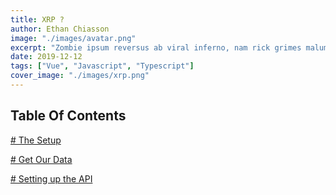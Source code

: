```yaml
---
title: XRP ?
author: Ethan Chiasson
image: "./images/avatar.png"
excerpt: "Zombie ipsum reversus ab viral inferno, nam rick grimes malum cerebro. De carne lumbering animata corpora quaeritis."
date: 2019-12-12
tags: ["Vue", "Javascript", "Typescript"]
cover_image: "./images/xrp.png"
---
```


<div class="toc">

## Table Of Contents

<div class="tocList">

[# The Setup](#-the-setup)

[# Get Our Data](#-getting-our-data)

[# Setting up the API](#-setting-up-the-api)

</div>
</div>

<!-- ```html
<h1>Hello World</h1>
``` -->
